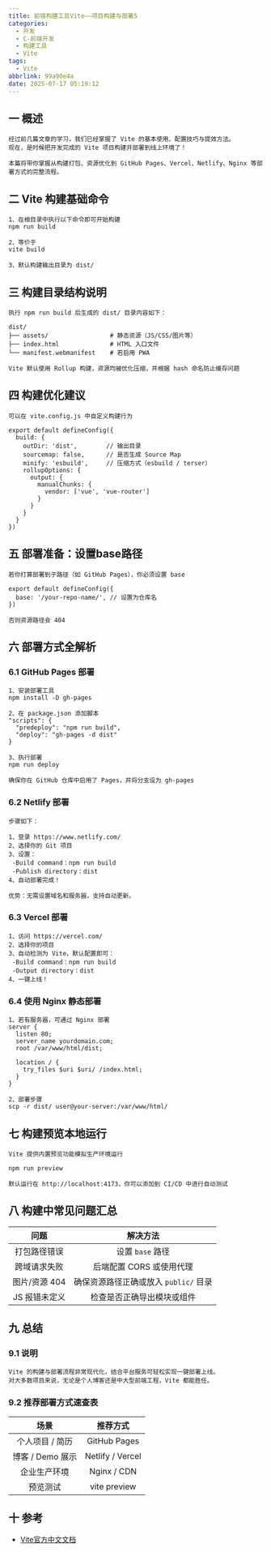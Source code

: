 ```yaml
---
title: 前端构建工具Vite——项目构建与部署5
categories:
  - 开发
  - C-前端开发
  - 构建工具
  - Vite
tags:
  - Vite
abbrlink: 99a90e4a
date: 2025-07-17 05:19:12
---
```

## 一 概述

```
经过前几篇文章的学习，我们已经掌握了 Vite 的基本使用、配置技巧与提效方法。
现在，是时候把开发完成的 Vite 项目构建并部署到线上环境了！

本篇将带你掌握从构建打包、资源优化到 GitHub Pages、Vercel、Netlify、Nginx 等部署方式的完整流程。
```

<!--more-->

## 二 Vite 构建基础命令

```
1、在根目录中执行以下命令即可开始构建
npm run build

2、等价于
vite build

3、默认构建输出目录为 dist/
```

## 三 构建目录结构说明

```
执行 npm run build 后生成的 dist/ 目录内容如下：

dist/
├── assets/                 # 静态资源（JS/CSS/图片等）
├── index.html              # HTML 入口文件
└── manifest.webmanifest    # 若启用 PWA

Vite 默认使用 Rollup 构建，资源均被优化压缩，并根据 hash 命名防止缓存问题
```

## 四 构建优化建议

```
可以在 vite.config.js 中自定义构建行为

export default defineConfig({
  build: {
    outDir: 'dist',        // 输出目录
    sourcemap: false,      // 是否生成 Source Map
    minify: 'esbuild',     // 压缩方式（esbuild / terser）
    rollupOptions: {
      output: {
        manualChunks: {
          vendor: ['vue', 'vue-router']
        }
      }
    }
  }
})
```

## 五 部署准备：设置base路径

```
若你打算部署到子路径（如 GitHub Pages），你必须设置 base

export default defineConfig({
  base: '/your-repo-name/', // 设置为仓库名
})

否则资源路径会 404
```

## 六 部署方式全解析

### 6.1 GitHub Pages 部署

```
1、安装部署工具
npm install -D gh-pages

2、在 package.json 添加脚本
"scripts": {
  "predeploy": "npm run build",
  "deploy": "gh-pages -d dist"
}

3、执行部署
npm run deploy

确保你在 GitHub 仓库中启用了 Pages，并将分支设为 gh-pages
```

### 6.2 Netlify 部署

```
步骤如下：

1、登录 https://www.netlify.com/
2、选择你的 Git 项目
3、设置：
 -Build command：npm run build
 -Publish directory：dist
4、自动部署完成！

优势：无需设置域名和服务器，支持自动更新。
```

### 6.3  Vercel 部署

```
1、访问 https://vercel.com/
2、选择你的项目
3、自动检测为 Vite，默认配置即可：
 -Build command：npm run build
 -Output directory：dist
4、一键上线！
```

### 6.4 使用 Nginx 静态部署

```
1、若有服务器，可通过 Nginx 部署
server {
  listen 80;
  server_name yourdomain.com;
  root /var/www/html/dist;

  location / {
    try_files $uri $uri/ /index.html;
  }
}

2、部署步骤
scp -r dist/ user@your-server:/var/www/html/
```

## 七 构建预览本地运行

```
Vite 提供内置预览功能模拟生产环境运行

npm run preview

默认运行在 http://localhost:4173，你可以添加到 CI/CD 中进行自动测试
```

## 八 构建中常见问题汇总

|     问题      |               解决方法                |
| :-----------: | :-----------------------------------: |
| 打包路径错误  |           设置 `base` 路径            |
| 跨域请求失败  |       后端配置 CORS 或使用代理        |
| 图片/资源 404 | 确保资源路径正确或放入 `public/` 目录 |
| JS 报错未定义 |      检查是否正确导出模块或组件       |

## 九 总结

### 9.1 说明

```
Vite 的构建与部署流程非常现代化，结合平台服务可轻松实现一键部署上线。
对大多数项目来说，无论是个人博客还是中大型前端工程，Vite 都能胜任。
```

### 9.2 推荐部署方式速查表

|       场景       |     推荐方式     |
| :--------------: | :--------------: |
| 个人项目 / 简历  |   GitHub Pages   |
| 博客 / Demo 展示 | Netlify / Vercel |
|   企业生产环境   |   Nginx / CDN    |
|     预览测试     |   vite preview   |


## 十 参考

* [Vite官方中文文档](https://cn.vitejs.dev/guide/)

